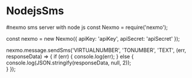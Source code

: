 # NodejsSms
#nexmo sms server with node js 
const Nexmo = require('nexmo');

const nexmo = new Nexmo({
  apiKey: 'apiKey',
  apiSecret: 'apiSecret'
});

nexmo.message.sendSms('VIRTUALNUMBER', 'TONUMBER', 'TEXT', (err, responseData) => {
  if (err) {
    console.log(err);
  } else {
    console.log(JSON.stringify(responseData, null, 2));  
  }
});
